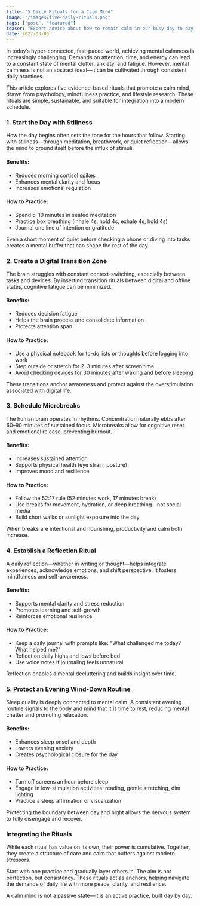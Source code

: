 ```yaml
---
title: "5 Daily Rituals for a Calm Mind"
image: "/images/five-daily-rituals.png"
tags: ["post", "featured"]
teaser: "Expert advice about how to remain calm in our busy day to day schedules"
date: 2027-03-05
---
```

In today’s hyper-connected, fast-paced world, achieving mental calmness is increasingly challenging. Demands on attention, time, and energy can lead to a constant state of mental clutter, anxiety, and fatigue. However, mental calmness is not an abstract ideal—it can be cultivated through consistent daily practices.

This article explores five evidence-based rituals that promote a calm mind, drawn from psychology, mindfulness practice, and lifestyle research. These rituals are simple, sustainable, and suitable for integration into a modern schedule.

### 1. Start the Day with Stillness

How the day begins often sets the tone for the hours that follow. Starting with stillness—through meditation, breathwork, or quiet reflection—allows the mind to ground itself before the influx of stimuli.

#### Benefits:
- Reduces morning cortisol spikes
- Enhances mental clarity and focus
- Increases emotional regulation

#### How to Practice:
- Spend 5–10 minutes in seated meditation
- Practice box breathing (inhale 4s, hold 4s, exhale 4s, hold 4s)
- Journal one line of intention or gratitude

Even a short moment of quiet before checking a phone or diving into tasks creates a mental buffer that can shape the rest of the day.

### 2. Create a Digital Transition Zone

The brain struggles with constant context-switching, especially between tasks and devices. By inserting transition rituals between digital and offline states, cognitive fatigue can be minimized.

#### Benefits:
- Reduces decision fatigue
- Helps the brain process and consolidate information
- Protects attention span

#### How to Practice:
- Use a physical notebook for to-do lists or thoughts before logging into work
- Step outside or stretch for 2–3 minutes after screen time
- Avoid checking devices for 30 minutes after waking and before sleeping

These transitions anchor awareness and protect against the overstimulation associated with digital life.

### 3. Schedule Microbreaks

The human brain operates in rhythms. Concentration naturally ebbs after 60–90 minutes of sustained focus. Microbreaks allow for cognitive reset and emotional release, preventing burnout.

#### Benefits:
- Increases sustained attention
- Supports physical health (eye strain, posture)
- Improves mood and resilience

#### How to Practice:
- Follow the 52:17 rule (52 minutes work, 17 minutes break)
- Use breaks for movement, hydration, or deep breathing—not social media
- Build short walks or sunlight exposure into the day

When breaks are intentional and nourishing, productivity and calm both increase.

### 4. Establish a Reflection Ritual

A daily reflection—whether in writing or thought—helps integrate experiences, acknowledge emotions, and shift perspective. It fosters mindfulness and self-awareness.

#### Benefits:
- Supports mental clarity and stress reduction
- Promotes learning and self-growth
- Reinforces emotional resilience

#### How to Practice:
- Keep a daily journal with prompts like: "What challenged me today? What helped me?"
- Reflect on daily highs and lows before bed
- Use voice notes if journaling feels unnatural

Reflection enables a mental decluttering and builds insight over time.

### 5. Protect an Evening Wind-Down Routine

Sleep quality is deeply connected to mental calm. A consistent evening routine signals to the body and mind that it is time to rest, reducing mental chatter and promoting relaxation.

#### Benefits:
- Enhances sleep onset and depth
- Lowers evening anxiety
- Creates psychological closure for the day

#### How to Practice:
- Turn off screens an hour before sleep
- Engage in low-stimulation activities: reading, gentle stretching, dim lighting
- Practice a sleep affirmation or visualization

Protecting the boundary between day and night allows the nervous system to fully disengage and recover.

### Integrating the Rituals

While each ritual has value on its own, their power is cumulative. Together, they create a structure of care and calm that buffers against modern stressors.

Start with one practice and gradually layer others in. The aim is not perfection, but consistency. These rituals act as anchors, helping navigate the demands of daily life with more peace, clarity, and resilience.

A calm mind is not a passive state—it is an active practice, built day by day.
